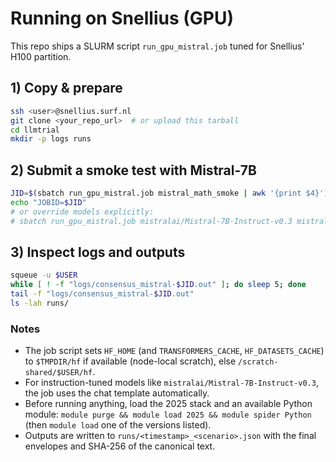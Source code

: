 # Running on Snellius (GPU)

This repo ships a SLURM script `run_gpu_mistral.job` tuned for Snellius' H100 partition.

## 1) Copy & prepare
```bash
ssh <user>@snellius.surf.nl
git clone <your_repo_url>  # or upload this tarball
cd llmtrial
mkdir -p logs runs
```

## 2) Submit a smoke test with Mistral-7B
```bash
JID=$(sbatch run_gpu_mistral.job mistral_math_smoke | awk '{print $4}')
echo "JOBID=$JID"
# or override models explicitly:
# sbatch run_gpu_mistral.job mistralai/Mistral-7B-Instruct-v0.3 mistralai/Mistral-7B-Instruct-v0.3 bf16
```

## 3) Inspect logs and outputs
```bash
squeue -u $USER
while [ ! -f "logs/consensus_mistral-$JID.out" ]; do sleep 5; done
tail -f "logs/consensus_mistral-$JID.out"
ls -lah runs/
```

### Notes
- The job script sets `HF_HOME` (and `TRANSFORMERS_CACHE`, `HF_DATASETS_CACHE`) to `$TMPDIR/hf` if available (node-local scratch), else `/scratch-shared/$USER/hf`.
- For instruction-tuned models like `mistralai/Mistral-7B-Instruct-v0.3`, the job uses the chat template automatically.
- Before running anything, load the 2025 stack and an available Python module:
  `module purge && module load 2025 && module spider Python` (then `module load` one of the versions listed).
- Outputs are written to `runs/<timestamp>_<scenario>.json` with the final envelopes and SHA-256 of the canonical text.

